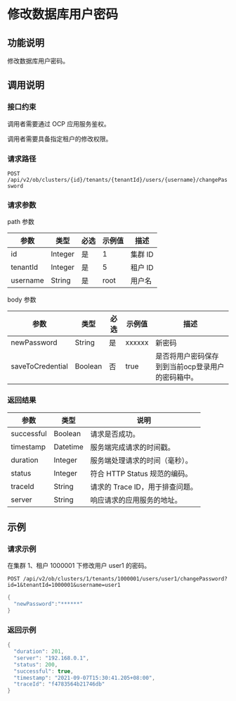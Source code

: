 修改数据库用户密码 
==============================



功能说明 
-------------------------

修改数据库用户密码。

调用说明 
-------------------------

### 接口约束 

调用者需要通过 OCP 应用服务鉴权。

调用者需要具备指定租户的修改权限。

### 请求路径 

`POST /api/v2/ob/clusters/{id}/tenants/{tenantId}/users/{username}/changePassword`

### 请求参数 

path 参数


|    参数    |   类型    | 必选 | 示例值  |  描述   |
|----------|---------|----|------|-------|
| id       | Integer | 是  | 1    | 集群 ID |
| tenantId | Integer | 是  | 5    | 租户 ID |
| username | String  | 是  | root | 用户名   |



body 参数


|        参数        |   类型    | 必选 |  示例值   |             描述             |
|------------------|---------|----|--------|----------------------------|
| newPassword      | String  | 是  | xxxxxx | 新密码                        |
| saveToCredential | Boolean | 否  | true   | 是否将用户密码保存到到当前ocp登录用户的密码箱中。 |



### 返回结果 



|     参数     |    类型    |          说明           |
|------------|----------|-----------------------|
| successful | Boolean  | 请求是否成功。               |
| timestamp  | Datetime | 服务端完成请求的时间戳。          |
| duration   | Integer  | 服务端处理请求的时间（毫秒）。       |
| status     | Integer  | 符合 HTTP Status 规范的编码。 |
| traceId    | String   | 请求的 Trace ID，用于排查问题。  |
| server     | String   | 响应请求的应用服务的地址。         |



示例 
-----------------------



### 请求示例 

在集群 1、租户 1000001 下修改用户 user1 的密码。

`POST /api/v2/ob/clusters/1/tenants/1000001/users/user1/changePassword?id=1&tenantId=1000001&username=user1`

```java
{
  "newPassword":"******"
}
```



### 返回示例 

```java
{
  "duration": 201,
  "server": "192.168.0.1",
  "status": 200,
  "successful": true,
  "timestamp": "2021-09-07T15:30:41.205+08:00",
  "traceId": "f4783564b21746db"
}
```


